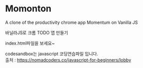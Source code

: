 # Momonton
A clone of the productivity chrome app Momentum on Vanilla JS   
   
   바닐라JS로 크롬 TODO 앱 만들기   

   index.html파일을 보세요~   


   codesandbox는 javascript 코딩연습파일 입니다.   
출처 :  https://nomadcoders.co/javascript-for-beginners/lobby
